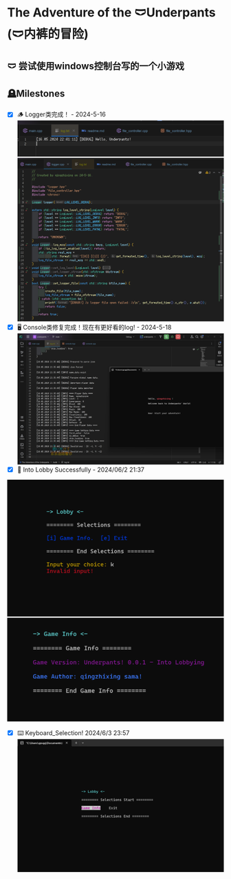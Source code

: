 # The Adventure of the 🩲Underpants (🩲内裤的冒险)

## 🩲 尝试使用windows控制台写的一个小游戏

## 🪦Milestones

- [x] 🪵 Logger类完成！ - 2024-5-16
  ![logger_write](./assets/imgs/logger_write-2024-5-16.png)
  ![logger_src](./assets/imgs/logger_src-2024-5-16.png)
- [x] 🖥️ Console类修复完成！现在有更好看的log! - 2024-5-18
  ![console fix better log](assets/imgs/Console_fixed-better_log-2024-5-18.png)
- [x] 🐳 Into Lobby Successfully - 2024/06/2 21:37

[//]: # (  ![lobby]&#40;./assets/imgs/lobby.png&#41;)
![lobby_invalid_input](./assets/imgs/lobby_invalid_input.png)
![lobby_game_info](./assets/imgs/lobby_game_info.png)

- [x] ⌨️ Keyboard_Selection! 2024/6/3 23:57
  ![Keyboard_Selection](./assets/imgs/Keyboard_Selection.png)